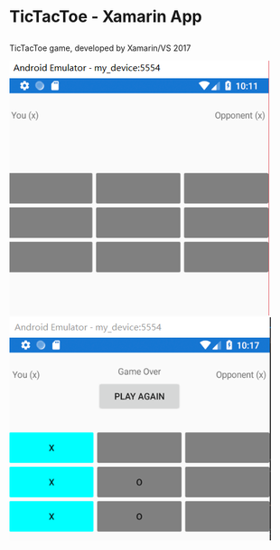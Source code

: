 # **TicTacToe - Xamarin App**
## 
TicTacToe game, developed by Xamarin/VS 2017

![截图1](https://github.com/AlvinDever/TicTacToe/blob/master/ScreenShots/01.png)
![截图1](https://github.com/AlvinDever/TicTacToe/blob/master/ScreenShots/02.png)

